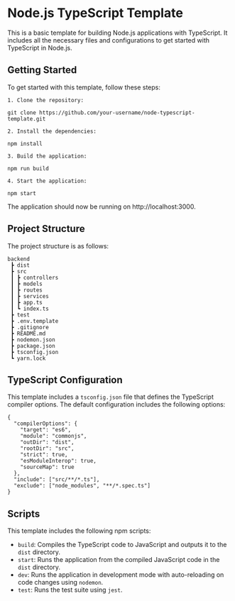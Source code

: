 # Node.js TypeScript Template

This is a basic template for building Node.js applications with TypeScript. It includes all the necessary files and configurations to get started with TypeScript in Node.js.

## Getting Started

To get started with this template, follow these steps:

```
1. Clone the repository:

git clone https://github.com/your-username/node-typescript-template.git
```

```
2. Install the dependencies:

npm install
```

```
3. Build the application:

npm run build
```

```
4. Start the application:

npm start
```

The application should now be running on http://localhost:3000.

## Project Structure

The project structure is as follows:

```
backend
 ┣ dist
 ┣ src
 ┃ ┣ controllers
 ┃ ┣ models
 ┃ ┣ routes
 ┃ ┣ services
 ┃ ┣ app.ts
 ┃ ┗ index.ts
 ┣ test
 ┣ .env.template
 ┣ .gitignore
 ┣ README.md
 ┣ nodemon.json
 ┣ package.json
 ┣ tsconfig.json
 ┗ yarn.lock
```


## TypeScript Configuration

This template includes a `tsconfig.json` file that defines the TypeScript compiler options. The default configuration includes the following options:

```
{
  "compilerOptions": {
    "target": "es6",
    "module": "commonjs",
    "outDir": "dist",
    "rootDir": "src",
    "strict": true,
    "esModuleInterop": true,
    "sourceMap": true
  },
  "include": ["src/**/*.ts"],
  "exclude": ["node_modules", "**/*.spec.ts"]
}
```

## Scripts

This template includes the following npm scripts:

- `build`: Compiles the TypeScript code to JavaScript and outputs it to the `dist` directory.
- `start`: Runs the application from the compiled JavaScript code in the `dist` directory.
- `dev`: Runs the application in development mode with auto-reloading on code changes using `nodemon`.
- `test`: Runs the test suite using `jest`.
